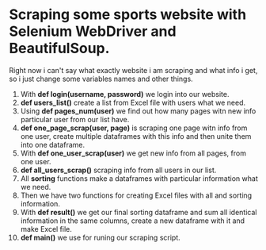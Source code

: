 # Scraping some sports website with Selenium WebDriver and BeautifulSoup.

Right now i can't say what exactly website i am scraping and what info i get, so i just change some variables names and other things.

1. With **def login(username, password)** we login into our website.
2. **def users_list()** create a list from Excel file with users what we need.
3. Using **def pages_num(user)** we find out how many pages witn new info particular user from our list have.
4. **def one_page_scrap(user, page)** is scraping one page witn info from one user, create multiple dataframes with this info and then unite them into one dataframe.
5. With **def one_user_scrap(user)** we get new info from all pages, from one user.
6. **def all_users_scrap()** scraping info from all users in our list.
7. All **sorting** functions make a dataframes with particular information what we need.
8. Then we have two functions for creating Excel files with all and sorting information.
9. With **def result()** we get our final sorting dataframe and sum all identical information in the same columns, create a new dataframe with it and make Excel file.
10. **def main()** we use for runing our scraping script.
